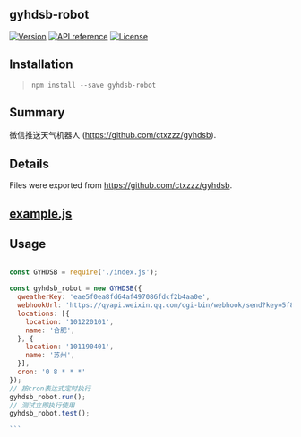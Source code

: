 ## gyhdsb-robot

[![Version](https://img.shields.io/npm/v/vue.svg?sanitize=true)](./LICENSE)
[![API reference](https://img.shields.io/docsrs/auto-launch/latest)](https://dev.qweather.com/docs/)
[![License](https://img.shields.io/npm/l/vue.svg?sanitize=true)](./LICENSE)

## Installation
> `npm install --save gyhdsb-robot`

## Summary
微信推送天气机器人 (https://github.com/ctxzzz/gyhdsb).

## Details
Files were exported from https://github.com/ctxzzz/gyhdsb.
## [example.js](https://github.com/ctxzzz/gyhdsb/blob/main/example.js)

## Usage
````js

const GYHDSB = require('./index.js');

const gyhdsb_robot = new GYHDSB({
  qweatherKey: 'eae5f0ea8fd64af497086fdcf2b4aa0e',
  webhookUrl: 'https://qyapi.weixin.qq.com/cgi-bin/webhook/send?key=5f8e0ef1-c861-47b4-9e2e-60ae7fe7bc89',
  locations: [{
    location: '101220101',
    name: '合肥',
  }, {
    location: '101190401',
    name: '苏州',
  }],
  cron: '0 8 * * *'
});
// 按cron表达式定时执行
gyhdsb_robot.run();
// 测试立即执行使用
gyhdsb_robot.test();

```
